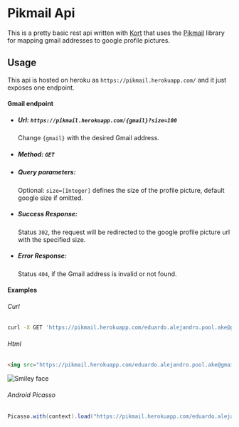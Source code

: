 # Pikmail Api

This is a pretty basic rest api written with [Kort](http://ktor.io/) that uses the [Pikmail]() library for mapping gmail addresses to google profile pictures.

## Usage

This api is hosted on heroku as `https://pikmail.herokuapp.com/` and it just exposes one endpoint.

#### Gmail endpoint

- ##### Url: `https://pikmail.herokuapp.com/{gmail}?size=100`
  Change `{gmail}` with the desired Gmail address.

- ##### Method: `GET`

- ##### Query parameters:
  Optional: `size=[Integer]` defines the size of the profile picture, default google size if omitted.

- ##### Success Response: 
  Status `302`, the request will be redirected to the google profile picture url with the specified size.
  
- ##### Error Response: 
  Status `404`, if the Gmail address is invalid or not found.

#### Examples

###### Curl

```bash
curl -X GET 'https://pikmail.herokuapp.com/eduardo.alejandro.pool.ake@gmail.com?size=100' --verbose
```

###### Html

```html
<img src="https://pikmail.herokuapp.com/eduardo.alejandro.pool.ake@gmail.com?size=100" alt="Smiley face">
```
<img src="https://pikmail.herokuapp.com/eduardo.alejandro.pool.ake@gmail.com?size=100" alt="Smiley face">

###### Android Picasso

```java
Picasso.with(context).load("https://pikmail.herokuapp.com/eduardo.alejandro.pool.ake@gmail.com?size=100").into(imageView);
```
